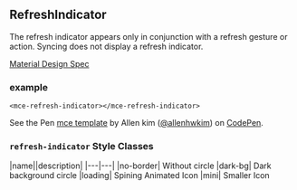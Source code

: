 <a name="RefreshIndicator"></a>

## RefreshIndicator
The refresh indicator appears only in conjunction with a refresh gesture or action. 
Syncing does not display a refresh indicator.

[Material Design Spec](https://material.io/guidelines/patterns/swipe-to-refresh.html#swipe-to-refresh-usage)
### example
```
<mce-refresh-indicator></mce-refresh-indicator>
```

<p data-height="300" data-theme-id="32189" data-slug-hash="BJmaeb" data-default-tab="html,result" data-user="allenhwkim" data-embed-version="2" data-pen-title="mce template" class="codepen">See the Pen <a href="https://codepen.io/allenhwkim/pen/PEJKKo/">mce template</a> by Allen kim (<a href="https://codepen.io/allenhwkim">@allenhwkim</a>) on <a href="https://codepen.io">CodePen</a>.</p>
<script async src="https://production-assets.codepen.io/assets/embed/ei.js"></script>


### `refresh-indicator` Style Classes
 |name||description|
 |---|---|
 |no-border| Without circle
 |dark-bg| Dark background circle
 |loading| Spining Animated Icon
 |mini| Smaller Icon

